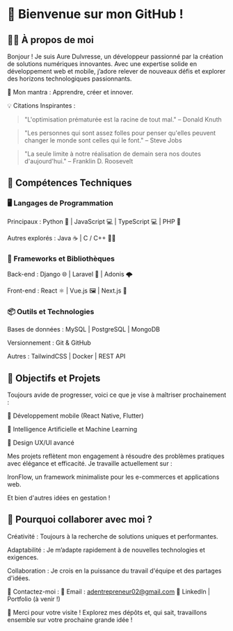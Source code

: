 
# 🌟 Bienvenue sur mon GitHub !

## 👨‍💻 À propos de moi

Bonjour ! Je suis Aure Dulvresse, un développeur passionné par la création de solutions numériques innovantes. Avec une expertise solide en développement web et mobile, j’adore relever de nouveaux défis et explorer des horizons technologiques passionnants.

🚀 Mon mantra : Apprendre, créer et innover.

💡 Citations Inspirantes :

> "L'optimisation prématurée est la racine de tout mal."
– Donald Knuth



> "Les personnes qui sont assez folles pour penser qu'elles peuvent changer le monde sont celles qui le font."
– Steve Jobs



> "La seule limite à notre réalisation de demain sera nos doutes d'aujourd'hui."
– Franklin D. Roosevelt


## 🔧 Compétences Techniques

### 🖥️ Langages de Programmation

Principaux :
Python 🐍 | JavaScript 💻 | TypeScript 💻 | PHP 🚀

Autres explorés :
Java ☕ | C / C++ 🧑‍💻


### 🚀 Frameworks et Bibliothèques

Back-end : Django 🌐 | Laravel 🚀 | Adonis 🌩️

Front-end : React ⚛️ | Vue.js 🖼️ | Next.js 🚀


### 📦 Outils et Technologies

Bases de données : MySQL | PostgreSQL | MongoDB

Versionnement : Git & GitHub

Autres : TailwindCSS | Docker | REST API



## 🎯 Objectifs et Projets

Toujours avide de progresser, voici ce que je vise à maîtriser prochainement :

📱 Développement mobile (React Native, Flutter)

🤖 Intelligence Artificielle et Machine Learning

💼 Design UX/UI avancé


Mes projets reflètent mon engagement à résoudre des problèmes pratiques avec élégance et efficacité. Je travaille actuellement sur :

IronFlow, un framework minimaliste pour les e-commerces et applications web.

Et bien d'autres idées en gestation !



## 🌟 Pourquoi collaborer avec moi ?

Créativité : Toujours à la recherche de solutions uniques et performantes.

Adaptabilité : Je m’adapte rapidement à de nouvelles technologies et exigences.

Collaboration : Je crois en la puissance du travail d'équipe et des partages d'idées.


💌 Contactez-moi :
📧 Email : adentrepreneur02@gmail.com
📱 LinkedIn | Portfolio (à venir !)


🎉 Merci pour votre visite ! Explorez mes dépôts et, qui sait, travaillons ensemble sur votre prochaine grande idée !


